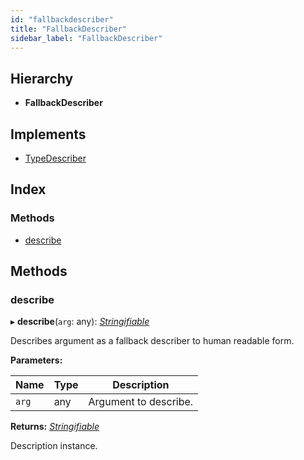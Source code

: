 ```yaml
---
id: "fallbackdescriber"
title: "FallbackDescriber"
sidebar_label: "FallbackDescriber"
---
```


## Hierarchy

* **FallbackDescriber**

## Implements

* [TypeDescriber](../interfaces/types.typedescriber.md)

## Index

### Methods

* [describe](fallbackdescriber.md#describe)

## Methods

###  describe

▸ **describe**(`arg`: any): *[Stringifiable](../interfaces/types.stringifiable.md)*

Describes argument as a fallback describer to human readable form.

**Parameters:**

Name | Type | Description |
------ | ------ | ------ |
`arg` | any | Argument to describe. |

**Returns:** *[Stringifiable](../interfaces/types.stringifiable.md)*

Description instance.
